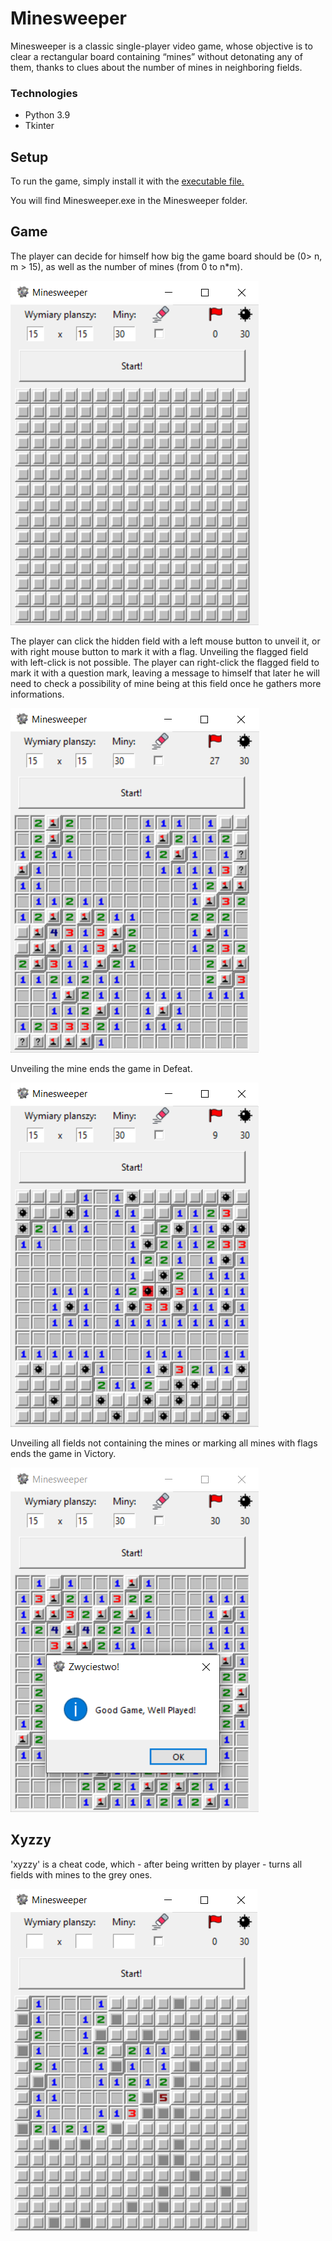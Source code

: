 # **Minesweeper**

Minesweeper is a classic single-player video game, whose objective is to clear a rectangular board containing “mines” without detonating any of them, thanks to clues about the number of mines in neighboring fields.

### Technologies

- Python 3.9
- Tkinter

## Setup

To run the game, simply install it with the [executable file.](Minesweeper.exe)

You will find Minesweeper.exe in the Minesweeper folder.

## Game

The player can decide for himself how big the game board should be (0> n, m > 15), as well as the number of mines (from 0 to n*m).


![](img/read1.png)

The player can click the hidden field with a left mouse button to unveil it, or with right mouse button to mark it with a flag.
Unveiling the flagged field with left-click is not possible. 
The player can right-click the flagged field to mark it with a question mark, leaving a message to himself that later he will need to check a possibility of mine being at this field once he gathers more informations.

![](img/read2.png)

Unveiling the mine ends the game in Defeat.

![](img/read3.png)

Unveiling all fields not containing the mines or marking all mines with flags ends the game in Victory.

![](img/read4.png)

## Xyzzy

'xyzzy' is a cheat code, which - after being written by player - turns all fields with mines to the grey ones.

![](img/read5.png)
